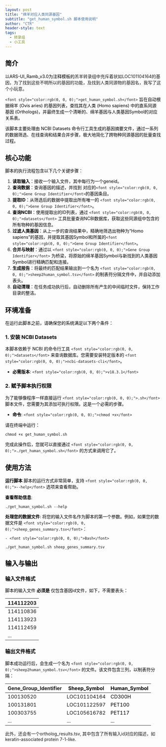 ```yaml
---
layout: post
title: "绵羊对应人类同源基因"
subtitle: "get_human_symbol.sh 脚本使用说明"
author: "CTR"
header-style: text
tags:
  - 转录组
  - 小工具
---
```


## <font style="color:rgb(0, 0, 0);">简介</font>
以<font style="color:rgb(0, 0, 0);">ARS-UI_Ramb_v3.0为注释模板的</font>羔羊转录组中充斥着状如LOC101104164的基因，为了找到这些不明所以的基因的功能，及找到人类同源物的基因名，我写了这个小玩意。

`<font style="color:rgb(0, 0, 0);">get_human_symbol.sh</font>`<font style="color:rgb(0, 0, 0);"> 旨在自动根据绵羊 (Ovis aries) 的基因列表，查找其在人类 (Homo sapiens) 中的直系同源基因 (Orthologs)，并最终生成一个清晰的、绵羊基因与人类基因Symbol的对应关系表。</font>

<font style="color:rgb(0, 0, 0);">该脚本主要处理由 NCBI Datasets 命令行工具生成的基因摘要文件，通过一系列的数据筛选、在线查询和结果合并步骤，极大地简化了跨物种同源基因的批量查找过程。</font>

## <font style="color:rgb(0, 0, 0);">核心功能</font>
<font style="color:rgb(0, 0, 0);">脚本的执行流程包含以下几个关键步骤：</font>

1. **<font style="color:rgb(0, 0, 0);">读取输入</font>**<font style="color:rgb(0, 0, 0);">：接收一个输入文件，其中每行为一个geneid。</font>
2. **<font style="color:rgb(0, 0, 0);">查询数据</font>**<font style="color:rgb(0, 0, 0);">：查询基因的描述，并找到 对应的</font>`<font style="color:rgb(0, 0, 0);">Gene Group Identifier</font>`<font style="color:rgb(0, 0, 0);">的基因条目。</font>
3. **<font style="color:rgb(0, 0, 0);">提取ID</font>**<font style="color:rgb(0, 0, 0);">：从筛选后的数据中提取出所有唯一的</font><font style="color:rgb(0, 0, 0);"> </font>`<font style="color:rgb(0, 0, 0);">Gene Group Identifier</font>`<font style="color:rgb(0, 0, 0);">。</font>
4. **<font style="color:rgb(0, 0, 0);">查询NCBI</font>**<font style="color:rgb(0, 0, 0);">：使用提取出的ID列表，通过</font><font style="color:rgb(0, 0, 0);"> </font>`<font style="color:rgb(0, 0, 0);">datasets</font>`<font style="color:rgb(0, 0, 0);"> </font><font style="color:rgb(0, 0, 0);">工具批量查询NCBI数据库，获取这些同源组中包含的所有物种的基因信息。</font>
5. **<font style="color:rgb(0, 0, 0);">过滤人类基因</font>**<font style="color:rgb(0, 0, 0);">：从上一步的查询结果中，精确地筛选出物种为“Homo sapiens”的基因，并提取其基因Symbol和所属的</font>`<font style="color:rgb(0, 0, 0);">Gene Group Identifier</font>`<font style="color:rgb(0, 0, 0);">。</font>
6. **<font style="color:rgb(0, 0, 0);">合并与映射</font>**<font style="color:rgb(0, 0, 0);">：通过以</font><font style="color:rgb(0, 0, 0);"> </font>`<font style="color:rgb(0, 0, 0);">Gene Group Identifier</font>`<font style="color:rgb(0, 0, 0);"> </font><font style="color:rgb(0, 0, 0);">为桥梁，将原始的绵羊基因Symbol与新找到的人类基因Symbol进行精确匹配和连接。</font>
7. **<font style="color:rgb(0, 0, 0);">生成报告</font>**<font style="color:rgb(0, 0, 0);">：将最终的匹配结果输出到一个名为</font><font style="color:rgb(0, 0, 0);"> </font>`<font style="color:rgb(0, 0, 0);">sheep2human_symbol.tsv</font>`<font style="color:rgb(0, 0, 0);"> </font><font style="color:rgb(0, 0, 0);">的制表符分隔文件中，并自动添加表头。</font>
8. **<font style="color:rgb(0, 0, 0);">自动清理</font>**<font style="color:rgb(0, 0, 0);">：在任务成功执行后，自动删除所有产生的中间临时文件，保持工作目录的整洁。</font>

## <font style="color:rgb(0, 0, 0);">环境准备</font>
<font style="color:rgb(0, 0, 0);">在运行此脚本之前，请确保您的系统满足以下两个条件：</font>

### <font style="color:rgb(0, 0, 0);">1. 安装 NCBI Datasets</font>
<font style="color:rgb(0, 0, 0);">本脚本依赖于 NCBI 的命令行工具</font><font style="color:rgb(0, 0, 0);"> </font>`<font style="color:rgb(0, 0, 0);">datasets</font>`<font style="color:rgb(0, 0, 0);"> </font><font style="color:rgb(0, 0, 0);">来查询数据库。您需要安装特定版本的</font><font style="color:rgb(0, 0, 0);"> </font>`<font style="color:rgb(0, 0, 0);">ncbi-datasets-cli</font>`<font style="color:rgb(0, 0, 0);">。</font>

+ **<font style="color:rgb(0, 0, 0);">必需版本</font>**<font style="color:rgb(0, 0, 0);">: </font>`<font style="color:rgb(0, 0, 0);">v18.3.1</font>`

### <font style="color:rgb(0, 0, 0);">2. 赋予脚本执行权限</font>
<font style="color:rgb(0, 0, 0);">为了能够像程序一样直接运行</font><font style="color:rgb(0, 0, 0);"> </font>`<font style="color:rgb(0, 0, 0);">.sh</font>`<font style="color:rgb(0, 0, 0);"> </font><font style="color:rgb(0, 0, 0);">脚本文件，您需要为其添加可执行权限。这是一个必需的步骤。</font>

+ **<font style="color:rgb(0, 0, 0);">命令</font>**<font style="color:rgb(0, 0, 0);">:</font><font style="color:rgb(0, 0, 0);"> </font>`<font style="color:rgb(0, 0, 0);">chmod +x</font>`

<font style="color:rgb(0, 0, 0);">请在终端中运行：</font>

```plain
chmod +x get_human_symbol.sh
```

<font style="color:rgb(0, 0, 0);">完成此操作后，您就可以直接通过</font><font style="color:rgb(0, 0, 0);"> </font>`<font style="color:rgb(0, 0, 0);">./get_human_symbol.sh</font>`<font style="color:rgb(0, 0, 0);"> </font><font style="color:rgb(0, 0, 0);">的方式来调用它了。</font>

## <font style="color:rgb(0, 0, 0);">使用方法</font>
**<font style="color:rgb(0, 0, 0);">运行脚本</font>**<font style="color:rgb(0, 0, 0);"> 脚本的运行方式非常简单，支持 </font>`<font style="color:rgb(0, 0, 0);">--help</font>`<font style="color:rgb(0, 0, 0);"> 选项来查看帮助。</font>

**<font style="color:rgb(0, 0, 0);">查看帮助信息</font>**<font style="color:rgb(0, 0, 0);">:</font>

```plain
./get_human_symbol.sh --help
```

**<font style="color:rgb(0, 0, 0);">处理您的数据文件</font>**<font style="color:rgb(0, 0, 0);">: 将您的输入文件名作为脚本的第一个参数。例如，如果您的数据文件是</font><font style="color:rgb(0, 0, 0);"> </font>`<font style="color:rgb(0, 0, 0);">sheep_genes_summary.tsv</font>`<font style="color:rgb(0, 0, 0);">：</font>

    - <font style="color:rgb(0, 0, 0);">Bash</font>

```plain
./get_human_symbol.sh sheep_genes_summary.tsv
```

## <font style="color:rgb(0, 0, 0);">输入与输出</font>
### <font style="color:rgb(0, 0, 0);">输入文件格式</font>
<font style="color:rgb(0, 0, 0);">脚本的输入文件 </font>**<font style="color:rgb(0, 0, 0);">必须是</font>**<font style="color:rgb(0, 0, 0);"> 仅包含基因id文件，如下，不需要表头：</font>

| 114112203 |
| --- |
| 114110836 |
| 114113923 |
| 114112459 |
| ... |


### <font style="color:rgb(0, 0, 0);">输出文件格式</font>
<font style="color:rgb(0, 0, 0);">脚本成功运行后，会生成一个名为 </font>`<font style="color:rgb(0, 0, 0);">sheep2human_symbol.tsv</font>`<font style="color:rgb(0, 0, 0);"> 的文件。该文件包含三列，以制表符分隔：</font>

| Gene_Group_Identifier | <font style="color:rgb(0, 0, 0);">Sheep_Symbol</font> | <font style="color:rgb(0, 0, 0);">Human_Symbol</font> |
| --- | --- | --- |
| 100130520 | LOC101104164 | <font style="color:rgb(0, 0, 0);">CD300H</font> |
| 100131801 | LOC101122597 | <font style="color:rgb(0, 0, 0);">PET100</font> |
| 100303755 | LOC105616782  | <font style="color:rgb(0, 0, 0);">PET117</font> |
| ... | ... | <font style="color:rgb(0, 0, 0);">...</font> |


此外，还会有一个ortholog_results.tsv, 其中包含了所有输入id对应的描述，如keratin-associated protein 7-1-like.

